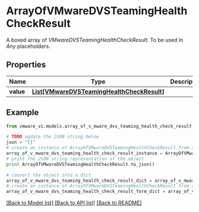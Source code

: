 # ArrayOfVMwareDVSTeamingHealthCheckResult

A boxed array of *VMwareDVSTeamingHealthCheckResult*. To be used in *Any* placeholders. 

## Properties
Name | Type | Description | Notes
------------ | ------------- | ------------- | -------------
**value** | [**List[VMwareDVSTeamingHealthCheckResult]**](VMwareDVSTeamingHealthCheckResult.md) |  | 

## Example

```python
from vmware_vi.models.array_of_v_mware_dvs_teaming_health_check_result import ArrayOfVMwareDVSTeamingHealthCheckResult

# TODO update the JSON string below
json = "{}"
# create an instance of ArrayOfVMwareDVSTeamingHealthCheckResult from a JSON string
array_of_v_mware_dvs_teaming_health_check_result_instance = ArrayOfVMwareDVSTeamingHealthCheckResult.from_json(json)
# print the JSON string representation of the object
print ArrayOfVMwareDVSTeamingHealthCheckResult.to_json()

# convert the object into a dict
array_of_v_mware_dvs_teaming_health_check_result_dict = array_of_v_mware_dvs_teaming_health_check_result_instance.to_dict()
# create an instance of ArrayOfVMwareDVSTeamingHealthCheckResult from a dict
array_of_v_mware_dvs_teaming_health_check_result_form_dict = array_of_v_mware_dvs_teaming_health_check_result.from_dict(array_of_v_mware_dvs_teaming_health_check_result_dict)
```
[[Back to Model list]](../README.md#documentation-for-models) [[Back to API list]](../README.md#documentation-for-api-endpoints) [[Back to README]](../README.md)


